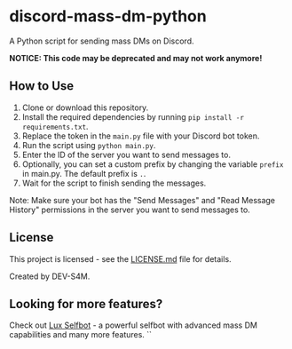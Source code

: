 # discord-mass-dm-python

A Python script for sending mass DMs on Discord.

**NOTICE: This code may be deprecated and may not work anymore!**

## How to Use

1. Clone or download this repository.
2. Install the required dependencies by running `pip install -r requirements.txt`.
3. Replace the token in the `main.py` file with your Discord bot token.
5. Run the script using `python main.py`.
6. Enter the ID of the server you want to send messages to.
7. Optionally, you can set a custom prefix by changing the variable `prefix` in main.py. The default prefix is `.`.
8. Wait for the script to finish sending the messages.

Note: Make sure your bot has the "Send Messages" and "Read Message History" permissions in the server you want to send messages to.

## License

This project is licensed - see the [LICENSE.md](LICENSE.md) file for details.

Created by DEV-S4M.

## Looking for more features?

Check out [Lux Selfbot](https://luxsb.top) - a powerful selfbot with advanced mass DM capabilities and many more features.
``
